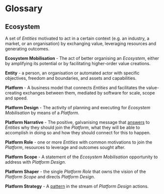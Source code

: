 # Glossary

## **Ecosystem** 

A set of _Entities_ motivated to act in a certain context \(e.g. an industry, a market, or an organisation\) by exchanging value, leveraging resources and generating outcomes.

**Ecosystem Mobilisation** - The act of better organising an _Ecosystem_, either by amplifying its potential or by facilitating higher-order value creations. 

**Entity** - a person, an organisation or automated actor with specific objectives, freedom and boundaries, and assets and capabilities.

**Platform** - A business model that connects _Entities_ and facilitates the value-creating exchanges between them, mediated by software for scale, scope and speed.

**Platform Design** - The activity of planning and executing for _Ecosystem Mobilisation_ by means of a _Platform_.

**Platform Narrative** - The positive, galvanising message that [answers](http://www.marketingjournal.org/the-power-of-company-narratives-john-hagel/) to _Entities_ why they should join the _Platform_, what they will be able to accomplish in doing so and how they should connect for this to happen. 

**Platform Role** - one or more _Entities_ with common motivations to join the _Platform_, resources to leverage and outcomes sought after.

**Platform Scope** - A statement of the _Ecosystem Mobilisation_ opportunity to address with _Platform Design_.

**Platform Shaper** - the single _Platform Role_ that owns the vision of the _Platform Scope_ and directs _Platform Design_.

**Platform Strategy** - A [pattern](https://www.ifm.eng.cam.ac.uk/research/dstools/mintzbergs-5-ps-for-strategy/) in the stream of _Platform Design_ actions.



